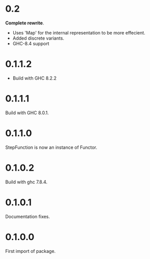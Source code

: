 # 0.2

**Complete rewrite**.

- Uses 'Map' for the internal representation to be more effecient.
- Added discrete variants.
- GHC-8.4 support

# 0.1.1.2

- Build with GHC 8.2.2

# 0.1.1.1

Build with GHC 8.0.1.

# 0.1.1.0

StepFunction is now an instance of Functor.

# 0.1.0.2

Build with ghc 7.8.4.

# 0.1.0.1

Documentation fixes.

# 0.1.0.0

First import of package.
